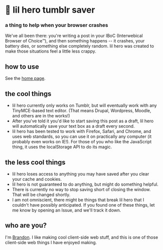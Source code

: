 # 👼 lil hero tumblr saver
### a thing to help when your browser crashes
We've all been there: you're writing a post in your IBoC (Interwebical Browser of Choice™), and then something happens -- it crashes, your battery dies, or something else completely random. lil hero was created to make those situations feel a little less crappy.

## how to use
See the [home page](https://rawgit.com/skylineproject/lilhero/master/index.html).

## the cool things
- lil hero currently only works on Tumblr, but will eventually work with any TinyMCE-based text editor. (That means Drupal, Wordpress, Moodle, and others are in the works!)
- After you've told it you'd like to start saving this post as a draft, lil hero will automatically save your text box as a draft every second.
- lil hero has been tested to work with Firefox, Safari, and Chrome, and uses web standards, so you can use it on practically any computer (it probably even works on IE!). For those of you who like the JavaScript thing, it uses the localStorage API to do its magic.
## the less cool things
- lil hero loses access to anything you may have saved after you clear your cache and cookies.
- lil hero is not guaranteed to do anything, but might do something helpful.
- There is currently no way to stop saving short of closing the window. That will be changed shortly.
- I am not omniscient, there might be things that break lil hero that I couldn't have possibly anticipated. If you found one of these things, let me know by opening an Issue, and we'll track it down.
## who are you?
I'm [Brandon](http://not.direct). I like making cool client-side web stuff, and this is one of those client-side web things I have enjoyed making.
